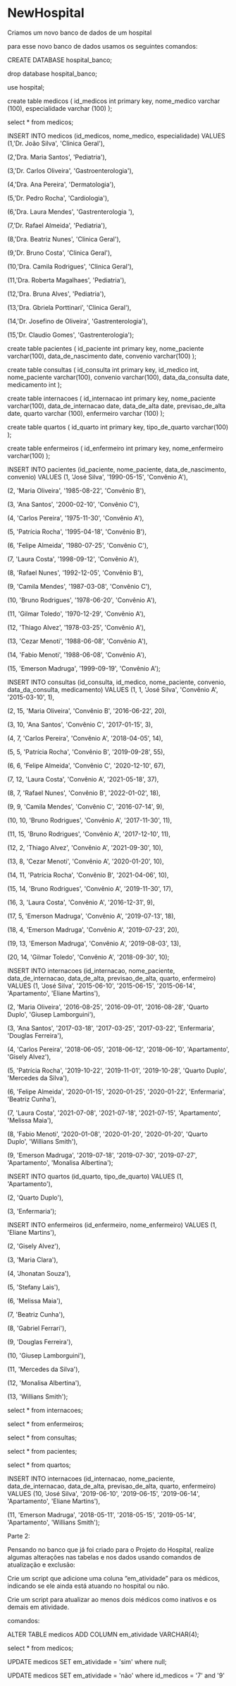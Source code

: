 # NewHospital
Criamos um novo banco de dados de um hospital

para esse novo banco de dados usamos os seguintes comandos:

CREATE DATABASE hospital_banco;

drop database hospital_banco;

use hospital;

create table medicos ( id_medicos int primary key, nome_medico varchar (100), especialidade varchar (100) );

select * from medicos;

INSERT INTO medicos (id_medicos, nome_medico, especialidade) VALUES (1,'Dr. João Silva', 'Clinica Geral'),

(2,'Dra. Maria Santos', 'Pediatria'),

(3,'Dr. Carlos Oliveira', 'Gastroenterologia'),

(4,'Dra. Ana Pereira', 'Dermatologia'),

(5,'Dr. Pedro Rocha', 'Cardiologia'),

(6,'Dra. Laura Mendes', 'Gastrenterologia '),

(7,'Dr. Rafael Almeida', 'Pediatria'),

(8,'Dra. Beatriz Nunes', 'Clinica Geral'),

(9,'Dr. Bruno Costa', 'Clinica Geral'),

(10,'Dra. Camila Rodrigues', 'Clinica Geral'),

(11,'Dra. Roberta Magalhaes', 'Pediatria'),

(12,'Dra. Bruna Alves', 'Pediatria'),

(13,'Dra. Gbriela Porttinari', 'Clinica Geral'),

(14,'Dr. Josefino de Oliveira', 'Gastrenterologia'),

(15,'Dr. Claudio Gomes', 'Gastrenterologia');

create table pacientes ( id_paciente int primary key, nome_paciente varchar(100), data_de_nascimento date, convenio varchar(100) );

create table consultas ( id_consulta int primary key, id_medico int, nome_paciente varchar(100), convenio varchar(100), data_da_consulta date, medicamento int );

create table internacoes ( id_internacao int primary key, nome_paciente varchar(100), data_de_internacao date, data_de_alta date, previsao_de_alta date, quarto varchar (100), enfermeiro varchar (100) );

create table quartos ( id_quarto int primary key, tipo_de_quarto varchar(100) );

create table enfermeiros ( id_enfermeiro int primary key, nome_enfermeiro varchar(100) );

INSERT INTO pacientes (id_paciente, nome_paciente, data_de_nascimento, convenio) VALUES (1, 'José Silva', '1990-05-15', 'Convênio A'),

(2, 'Maria Oliveira', '1985-08-22', 'Convênio B'),

(3, 'Ana Santos', '2000-02-10', 'Convênio C'),

(4, 'Carlos Pereira', '1975-11-30', 'Convênio A'),

(5, 'Patrícia Rocha', '1995-04-18', 'Convênio B'),

(6, 'Felipe Almeida', '1980-07-25', 'Convênio C'),

(7, 'Laura Costa', '1998-09-12', 'Convênio A'),

(8, 'Rafael Nunes', '1992-12-05', 'Convênio B'),

(9, 'Camila Mendes', '1987-03-08', 'Convênio C'),

(10, 'Bruno Rodrigues', '1978-06-20', 'Convênio A'),

(11, 'Gilmar Toledo', '1970-12-29', 'Convênio A'),

(12, 'Thiago Alvez', '1978-03-25', 'Convênio A'),

(13, 'Cezar Menoti', '1988-06-08', 'Convênio A'),

(14, 'Fabio Menoti', '1988-06-08', 'Convênio A'),

(15, 'Emerson Madruga', '1999-09-19', 'Convênio A');

INSERT INTO consultas (id_consulta, id_medico, nome_paciente, convenio, data_da_consulta, medicamento) VALUES (1, 1, 'José Silva', 'Convênio A', '2015-03-10', 1),

(2, 15, 'Maria Oliveira', 'Convênio B', '2016-06-22', 20),

(3, 10, 'Ana Santos', 'Convênio C', '2017-01-15', 3),

(4, 7, 'Carlos Pereira', 'Convênio A', '2018-04-05', 14),

(5, 5, 'Patrícia Rocha', 'Convênio B', '2019-09-28', 55),

(6, 6, 'Felipe Almeida', 'Convênio C', '2020-12-10', 67),

(7, 12, 'Laura Costa', 'Convênio A', '2021-05-18', 37),

(8, 7, 'Rafael Nunes', 'Convênio B', '2022-01-02', 18),

(9, 9, 'Camila Mendes', 'Convênio C', '2016-07-14', 9),

(10, 10, 'Bruno Rodrigues', 'Convênio A', '2017-11-30', 11),

(11, 15, 'Bruno Rodrigues', 'Convênio A', '2017-12-10', 11),

(12, 2, 'Thiago Alvez', 'Convênio A', '2021-09-30', 10),

(13, 8, 'Cezar Menoti', 'Convênio A', '2020-01-20', 10),

(14, 11, 'Patrícia Rocha', 'Convênio B', '2021-04-06', 10),

(15, 14, 'Bruno Rodrigues', 'Convênio A', '2019-11-30', 17),

(16, 3, 'Laura Costa', 'Convênio A', '2016-12-31', 9),

(17, 5, 'Emerson Madruga', 'Convênio A', '2019-07-13', 18),

(18, 4, 'Emerson Madruga', 'Convênio A', '2019-07-23', 20),

(19, 13, 'Emerson Madruga', 'Convênio A', '2019-08-03', 13),

(20, 14, 'Gilmar Toledo', 'Convênio A', '2018-09-30', 10);

INSERT INTO internacoes (id_internacao, nome_paciente, data_de_internacao, data_de_alta, previsao_de_alta, quarto, enfermeiro) VALUES (1, 'José Silva', '2015-06-10', '2015-06-15', '2015-06-14', 'Apartamento', 'Eliane Martins'),

(2, 'Maria Oliveira', '2016-08-25', '2016-09-01', '2016-08-28', 'Quarto Duplo', 'Giusep Lamborguini'),

(3, 'Ana Santos', '2017-03-18', '2017-03-25', '2017-03-22', 'Enfermaria', 'Douglas Ferreira'),

(4, 'Carlos Pereira', '2018-06-05', '2018-06-12', '2018-06-10', 'Apartamento', 'Gisely Alvez'),

(5, 'Patrícia Rocha', '2019-10-22', '2019-11-01', '2019-10-28', 'Quarto Duplo', 'Mercedes da Silva'),

(6, 'Felipe Almeida', '2020-01-15', '2020-01-25', '2020-01-22', 'Enfermaria', 'Beatriz Cunha'),

(7, 'Laura Costa', '2021-07-08', '2021-07-18', '2021-07-15', 'Apartamento', 'Melissa Maia'),

(8, 'Fabio Menoti', '2020-01-08', '2020-01-20', '2020-01-20', 'Quarto Duplo', 'Willians Smith'),

(9, 'Emerson Madruga', '2019-07-18', '2019-07-30', '2019-07-27', 'Apartamento', 'Monalisa Albertina');

INSERT INTO quartos (id_quarto, tipo_de_quarto) VALUES (1, 'Apartamento'),

(2, 'Quarto Duplo'),

(3, 'Enfermaria');

INSERT INTO enfermeiros (id_enfermeiro, nome_enfermeiro) VALUES (1, 'Eliane Martins'),

(2, 'Gisely Alvez'),

(3, 'Maria Clara'),

(4, 'Jhonatan Souza'),

(5, 'Stefany Lais'),

(6, 'Melissa Maia'),

(7, 'Beatriz Cunha'),

(8, 'Gabriel Ferrari'),

(9, 'Douglas Ferreira'),

(10, 'Giusep Lamborguini'),

(11, 'Mercedes da Silva'),

(12, 'Monalisa Albertina'),

(13, 'Willians Smith');

select * from internacoes;

select * from enfermeiros;

select * from consultas;

select * from pacientes;

select * from quartos;

INSERT INTO internacoes (id_internacao, nome_paciente, data_de_internacao, data_de_alta, previsao_de_alta, quarto, enfermeiro) VALUES (10, 'José Silva', '2019-06-10', '2019-06-15', '2019-06-14', 'Apartamento', 'Eliane Martins'),

(11, 'Emerson Madruga', '2018-05-11', '2018-05-15', '2019-05-14', 'Apartamento', 'Willians Smith');

Parte 2:

Pensando no banco que já foi criado para o Projeto do Hospital, realize algumas alterações nas tabelas e nos dados usando comandos de atualização e exclusão:

Crie um script que adicione uma coluna “em_atividade” para os médicos, indicando se ele ainda está atuando no hospital ou não.

Crie um script para atualizar ao menos dois médicos como inativos e os demais em atividade.

comandos:

ALTER TABLE medicos ADD COLUMN em_atividade VARCHAR(4);

select * from medicos;

UPDATE medicos SET em_atividade = 'sim' where null;

UPDATE medicos SET em_atividade = 'não' where id_medicos = '7' and '9'
